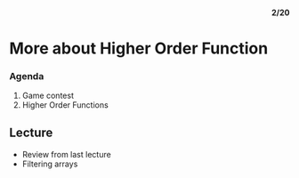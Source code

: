 <div style="text-align: right"><h4>2/20</h4></div>

# More about Higher Order Function
### Agenda
1. Game contest
2. Higher Order Functions

## Lecture

* Review from last lecture
* Filtering arrays
